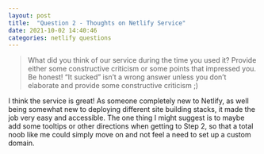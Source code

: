 ```yaml
---
layout: post
title:  "Question 2 - Thoughts on Netlify Service"
date: 2021-10-02 14:40:46
categories: netlify questions
---
```


<p><blockquote>What did you think of our service during the time you used it? Provide either some constructive criticism or some points that impressed you. Be honest! “It sucked” isn’t a wrong answer unless you don’t elaborate and provide some constructive criticism ;)</blockquote></p>

<p>I think the service is great! As someone completely new to Netlify, as well being somewhat new to deploying different site building stacks, it made the job very easy and accessible. The one thing I might suggest is to maybe add some tooltips or other directions when getting to Step 2, so that a total noob like me could simply move on and not feel a need to set up a custom domain.</p>
